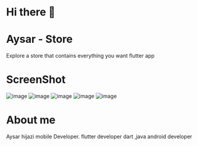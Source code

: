 # Hi there 👋
# Aysar - Store
Explore a store that contains everything you want
flutter app
# ScreenShot

![image](https://github.com/AysarHijazi/Aysar-Store-efe/assets/126278860/446d0dad-9dc2-41ae-a7ba-af1666422f4e)
![image](https://github.com/AysarHijazi/Aysar-Store-efe/assets/126278860/2c3a5660-1f31-4719-92ee-40667a281849)
![image](https://github.com/AysarHijazi/Aysar-Store-efe/assets/126278860/30abe5b4-544c-4bfc-9dc2-a945f31b4b79)
![image](https://github.com/AysarHijazi/Aysar-Store-efe/assets/126278860/6956d0ef-f059-424a-b2f5-5bc9bfa75bed)
![image](https://github.com/AysarHijazi/Aysar-Store-efe/assets/126278860/a19d44de-39c2-4155-9403-3473d6d45320)

# About me
Aysar hijazi mobile Developer.
flutter developer dart ,java android developer


